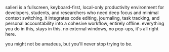 salieri is a fullscreen, keyboard-first, local-only productivity environment for developers, students, and researchers who need deep focus and minimal context switching. it integrates code editing, journaling, task tracking, and personal accountability into a cohesive workflow, entirely offline. everything you do in this, stays in this. no external windows, no pop-ups, it's all right here. 

you might not be amadeus, but you'll never stop trying to be.
